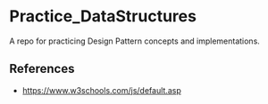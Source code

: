 # Practice_DataStructures
A repo for practicing Design Pattern concepts and implementations.


## References
- https://www.w3schools.com/js/default.asp